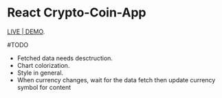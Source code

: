 # React Crypto-Coin-App

[LIVE | DEMO](https://vibrant-bhabha-503226.netlify.app/).

#TODO
- Fetched data needs desctruction.
- Chart colorization.
- Style in general.
- When currency changes, wait for the data fetch then update currency symbol for content
